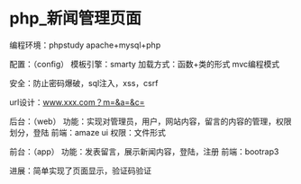 # php_新闻管理页面

编程环境：phpstudy
apache+mysql+php

配置：（config）
模板引擎：smarty 
加载方式：函数+类的形式 
mvc编程模式 


安全：防止密码爆破，sql注入，xss，csrf


url设计：www.xxx.com？m=&a=&c=

后台：（web）
功能：实现对管理员，用户，网站内容，留言的内容的管理，权限划分，登陆
前端：amaze ui
权限：文件形式

前台：（app）
功能：发表留言，展示新闻内容，登陆，注册
前端：bootrap3

进展：简单实现了页面显示，验证码验证
